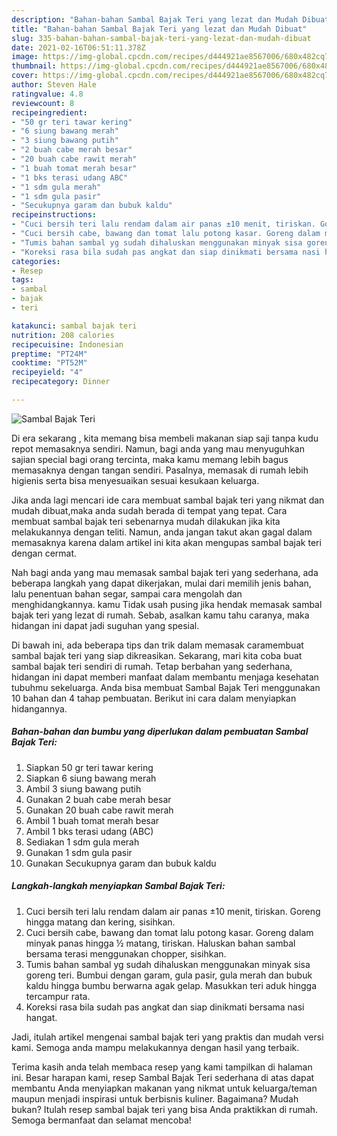 ```yaml
---
description: "Bahan-bahan Sambal Bajak Teri yang lezat dan Mudah Dibuat"
title: "Bahan-bahan Sambal Bajak Teri yang lezat dan Mudah Dibuat"
slug: 335-bahan-bahan-sambal-bajak-teri-yang-lezat-dan-mudah-dibuat
date: 2021-02-16T06:51:11.378Z
image: https://img-global.cpcdn.com/recipes/d444921ae8567006/680x482cq70/sambal-bajak-teri-foto-resep-utama.jpg
thumbnail: https://img-global.cpcdn.com/recipes/d444921ae8567006/680x482cq70/sambal-bajak-teri-foto-resep-utama.jpg
cover: https://img-global.cpcdn.com/recipes/d444921ae8567006/680x482cq70/sambal-bajak-teri-foto-resep-utama.jpg
author: Steven Hale
ratingvalue: 4.8
reviewcount: 8
recipeingredient:
- "50 gr teri tawar kering"
- "6 siung bawang merah"
- "3 siung bawang putih"
- "2 buah cabe merah besar"
- "20 buah cabe rawit merah"
- "1 buah tomat merah besar"
- "1 bks terasi udang ABC"
- "1 sdm gula merah"
- "1 sdm gula pasir"
- "Secukupnya garam dan bubuk kaldu"
recipeinstructions:
- "Cuci bersih teri lalu rendam dalam air panas ±10 menit, tiriskan. Goreng hingga matang dan kering, sisihkan."
- "Cuci bersih cabe, bawang dan tomat lalu potong kasar. Goreng dalam minyak panas hingga ½ matang, tiriskan. Haluskan bahan sambal bersama terasi menggunakan chopper, sisihkan."
- "Tumis bahan sambal yg sudah dihaluskan menggunakan minyak sisa goreng teri. Bumbui dengan garam, gula pasir, gula merah dan bubuk kaldu hingga bumbu berwarna agak gelap. Masukkan teri aduk hingga tercampur rata."
- "Koreksi rasa bila sudah pas angkat dan siap dinikmati bersama nasi hangat."
categories:
- Resep
tags:
- sambal
- bajak
- teri

katakunci: sambal bajak teri 
nutrition: 208 calories
recipecuisine: Indonesian
preptime: "PT24M"
cooktime: "PT52M"
recipeyield: "4"
recipecategory: Dinner

---
```



![Sambal Bajak Teri](https://img-global.cpcdn.com/recipes/d444921ae8567006/680x482cq70/sambal-bajak-teri-foto-resep-utama.jpg)

Di era  sekarang , kita memang bisa membeli makanan siap saji tanpa kudu repot memasaknya sendiri. Namun, bagi anda yang mau menyuguhkan sajian special bagi orang tercinta, maka kamu memang lebih bagus memasaknya dengan tangan sendiri. Pasalnya, memasak di rumah lebih higienis serta bisa menyesuaikan sesuai kesukaan keluarga.

Jika anda lagi mencari ide cara membuat sambal bajak teri yang nikmat dan mudah dibuat,maka anda sudah berada di tempat yang tepat. Cara membuat sambal bajak teri  sebenarnya mudah dilakukan jika kita melakukannya dengan teliti. Namun, anda jangan takut akan gagal dalam memasaknya 
karena dalam artikel ini kita akan mengupas sambal bajak teri dengan cermat.  



Nah bagi anda yang mau memasak sambal bajak teri yang sederhana, ada beberapa langkah yang dapat dikerjakan, mulai dari memilih jenis bahan, lalu penentuan bahan segar, sampai cara mengolah dan menghidangkannya. kamu Tidak usah pusing jika hendak memasak sambal bajak teri yang lezat di rumah. Sebab, asalkan kamu  tahu caranya, maka hidangan ini dapat jadi suguhan yang spesial.

Di bawah ini, ada beberapa tips dan trik dalam memasak caramembuat sambal bajak teri yang siap dikreasikan. Sekarang, mari kita coba buat sambal bajak teri sendiri di rumah. Tetap berbahan yang sederhana, hidangan ini dapat memberi manfaat dalam membantu menjaga kesehatan tubuhmu sekeluarga. Anda bisa membuat Sambal Bajak Teri menggunakan 10 bahan dan 4 tahap pembuatan. Berikut ini cara dalam menyiapkan hidangannya.

<!--inarticleads1-->

##### Bahan-bahan dan bumbu yang diperlukan dalam pembuatan Sambal Bajak Teri:

1. Siapkan 50 gr teri tawar kering
1. Siapkan 6 siung bawang merah
1. Ambil 3 siung bawang putih
1. Gunakan 2 buah cabe merah besar
1. Gunakan 20 buah cabe rawit merah
1. Ambil 1 buah tomat merah besar
1. Ambil 1 bks terasi udang (ABC)
1. Sediakan 1 sdm gula merah
1. Gunakan 1 sdm gula pasir
1. Gunakan Secukupnya garam dan bubuk kaldu




<!--inarticleads2-->

##### Langkah-langkah menyiapkan Sambal Bajak Teri:

1. Cuci bersih teri lalu rendam dalam air panas ±10 menit, tiriskan. Goreng hingga matang dan kering, sisihkan.
1. Cuci bersih cabe, bawang dan tomat lalu potong kasar. Goreng dalam minyak panas hingga ½ matang, tiriskan. Haluskan bahan sambal bersama terasi menggunakan chopper, sisihkan.
1. Tumis bahan sambal yg sudah dihaluskan menggunakan minyak sisa goreng teri. Bumbui dengan garam, gula pasir, gula merah dan bubuk kaldu hingga bumbu berwarna agak gelap. Masukkan teri aduk hingga tercampur rata.
1. Koreksi rasa bila sudah pas angkat dan siap dinikmati bersama nasi hangat.




Jadi, itulah artikel mengenai  sambal bajak teri  yang praktis dan mudah versi kami. Semoga anda mampu melakukannya dengan hasil yang terbaik. 

Terima kasih anda telah membaca resep yang kami tampilkan di halaman ini. Besar harapan kami, resep  Sambal Bajak Teri sederhana di atas dapat membantu Anda menyiapkan makanan yang nikmat untuk keluarga/teman maupun menjadi inspirasi untuk berbisnis kuliner. Bagaimana? Mudah bukan? Itulah resep sambal bajak teri yang bisa Anda praktikkan di rumah. Semoga bermanfaat dan selamat mencoba!

